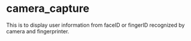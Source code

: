 # camera_capture
This is to display user information from faceID or fingerID recognized by camera and fingerprinter.
